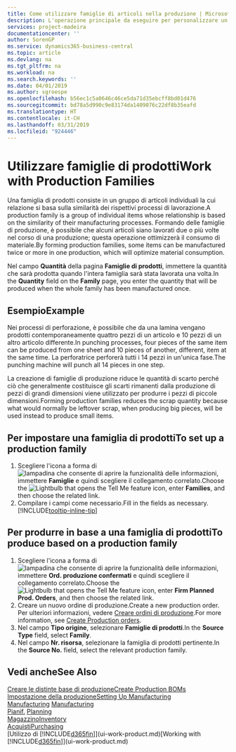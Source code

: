 ```yaml
---
title: Come utilizzare famiglie di articoli nella produzione | Microsoft Docs
description: L'operazione principale da eseguire per personalizzare un calendario di base per la propria società, o per uno dei partner commerciali, è la modifica dello stato dei giorni lavorativi e non lavorativi.
services: project-madeira
documentationcenter: ''
author: SorenGP
ms.service: dynamics365-business-central
ms.topic: article
ms.devlang: na
ms.tgt_pltfrm: na
ms.workload: na
ms.search.keywords: ''
ms.date: 04/01/2019
ms.author: sgroespe
ms.openlocfilehash: b56ec1c5a0646c46ce5da71d35ebcff8bd01d476
ms.sourcegitcommit: bd78a5d990c9e83174da1409076c22df8b35eafd
ms.translationtype: HT
ms.contentlocale: it-CH
ms.lasthandoff: 03/31/2019
ms.locfileid: "924446"
---
```

# <a name="work-with-production-families"></a><span data-ttu-id="06b58-103">Utilizzare famiglie di prodotti</span><span class="sxs-lookup"><span data-stu-id="06b58-103">Work with Production Families</span></span>
<span data-ttu-id="06b58-104">Una famiglia di prodotti consiste in un gruppo di articoli individuali la cui relazione si basa sulla similarità dei rispettivi processi di lavorazione.</span><span class="sxs-lookup"><span data-stu-id="06b58-104">A production family is a group of individual items whose relationship is based on the similarity of their manufacturing processes.</span></span> <span data-ttu-id="06b58-105">Formando delle famiglie di produzione, è possibile che alcuni articoli siano lavorati due o più volte nel corso di una produzione; questa operazione ottimizzerà il consumo di materiale.</span><span class="sxs-lookup"><span data-stu-id="06b58-105">By forming production families, some items can be manufactured twice or more in one production, which will optimize material consumption.</span></span>

<span data-ttu-id="06b58-106">Nel campo **Quantità** della pagina **Famiglie di prodotti**, immettere la quantità che sarà prodotta quando l'intera famiglia sarà stata lavorata una volta.</span><span class="sxs-lookup"><span data-stu-id="06b58-106">In the **Quantity** field on the **Family** page, you enter the quantity that will be produced when the whole family has been manufactured once.</span></span>

## <a name="example"></a><span data-ttu-id="06b58-107">Esempio</span><span class="sxs-lookup"><span data-stu-id="06b58-107">Example</span></span>
<span data-ttu-id="06b58-108">Nei processi di perforazione, è possibile che da una lamina vengano prodotti contemporaneamente quattro pezzi di un articolo e 10 pezzi di un altro articolo differente.</span><span class="sxs-lookup"><span data-stu-id="06b58-108">In punching processes, four pieces of the same item can be produced from one sheet and 10 pieces of another, different, item at the same time.</span></span> <span data-ttu-id="06b58-109">La perforatrice perforerà tutti i 14 pezzi in un'unica fase.</span><span class="sxs-lookup"><span data-stu-id="06b58-109">The punching machine will punch all 14 pieces in one step.</span></span>

<span data-ttu-id="06b58-110">La creazione di famiglie di produzione riduce le quantità di scarto perché ciò che generalmente costituisce gli scarti rimanenti dalla produzione di pezzi di grandi dimensioni viene utilizzato per produrre i pezzi di piccole dimensioni.</span><span class="sxs-lookup"><span data-stu-id="06b58-110">Forming production families reduces the scrap quantity because what would normally be leftover scrap, when producing big pieces, will be used instead to produce small items.</span></span>

## <a name="to-set-up-a-production-family"></a><span data-ttu-id="06b58-111">Per impostare una famiglia di prodotti</span><span class="sxs-lookup"><span data-stu-id="06b58-111">To set up a production family</span></span>
1. <span data-ttu-id="06b58-112">Scegliere l'icona a forma di ![lampadina che consente di aprire la funzionalità delle informazioni](media/ui-search/search_small.png "Informazioni sull'operazione che si desidera eseguire"), immettere **Famiglie** e quindi scegliere il collegamento correlato.</span><span class="sxs-lookup"><span data-stu-id="06b58-112">Choose the ![Lightbulb that opens the Tell Me feature](media/ui-search/search_small.png "Tell me what you want to do") icon, enter **Families**, and then choose the related link.</span></span>
2. <span data-ttu-id="06b58-113">Compilare i campi come necessario.</span><span class="sxs-lookup"><span data-stu-id="06b58-113">Fill in the fields as necessary.</span></span> [!INCLUDE[tooltip-inline-tip](includes/tooltip-inline-tip_md.md)]

## <a name="to-produce-based-on-a-production-family"></a><span data-ttu-id="06b58-114">Per produrre in base a una famiglia di prodotti</span><span class="sxs-lookup"><span data-stu-id="06b58-114">To produce based on a production family</span></span>
1. <span data-ttu-id="06b58-115">Scegliere l'icona a forma di ![lampadina che consente di aprire la funzionalità delle informazioni](media/ui-search/search_small.png "Informazioni sull'operazione che si desidera eseguire"), immettere **Ord. produzione confermati** e quindi scegliere il collegamento correlato.</span><span class="sxs-lookup"><span data-stu-id="06b58-115">Choose the ![Lightbulb that opens the Tell Me feature](media/ui-search/search_small.png "Tell me what you want to do") icon, enter **Firm Planned Prod. Orders**, and then choose the related link.</span></span>
2. <span data-ttu-id="06b58-116">Creare un nuovo ordine di produzione.</span><span class="sxs-lookup"><span data-stu-id="06b58-116">Create a new production order.</span></span> <span data-ttu-id="06b58-117">Per ulteriori informazioni, vedere [Creare ordini di produzione](production-how-to-create-production-orders.md).</span><span class="sxs-lookup"><span data-stu-id="06b58-117">For more information, see [Create Production orders](production-how-to-create-production-orders.md).</span></span>
3. <span data-ttu-id="06b58-118">Nel campo **Tipo origine**, selezionare **Famiglie di prodotti**.</span><span class="sxs-lookup"><span data-stu-id="06b58-118">In the **Source Type** field, select **Family**.</span></span>  
4. <span data-ttu-id="06b58-119">Nel campo **Nr. risorsa**, selezionare la famiglia di prodotti pertinente.</span><span class="sxs-lookup"><span data-stu-id="06b58-119">In the **Source No.** field, select the relevant production family.</span></span>

## <a name="see-also"></a><span data-ttu-id="06b58-120">Vedi anche</span><span class="sxs-lookup"><span data-stu-id="06b58-120">See Also</span></span>
[<span data-ttu-id="06b58-121">Creare le distinte base di produzione</span><span class="sxs-lookup"><span data-stu-id="06b58-121">Create Production BOMs</span></span>](production-how-to-create-production-boms.md)  
[<span data-ttu-id="06b58-122">Impostazione della produzione</span><span class="sxs-lookup"><span data-stu-id="06b58-122">Setting Up Manufacturing</span></span>](production-configure-production-processes.md)  
<span data-ttu-id="06b58-123">[Manufacturing](production-manage-manufacturing.md)  </span><span class="sxs-lookup"><span data-stu-id="06b58-123">[Manufacturing](production-manage-manufacturing.md)  </span></span>  
<span data-ttu-id="06b58-124">[Pianif.](production-planning.md) </span><span class="sxs-lookup"><span data-stu-id="06b58-124">[Planning](production-planning.md) </span></span>  
[<span data-ttu-id="06b58-125">Magazzino</span><span class="sxs-lookup"><span data-stu-id="06b58-125">Inventory</span></span>](inventory-manage-inventory.md)  
[<span data-ttu-id="06b58-126">Acquisti</span><span class="sxs-lookup"><span data-stu-id="06b58-126">Purchasing</span></span>](purchasing-manage-purchasing.md)  
<span data-ttu-id="06b58-127">[Utilizzo di [!INCLUDE[d365fin](includes/d365fin_md.md)]](ui-work-product.md)</span><span class="sxs-lookup"><span data-stu-id="06b58-127">[Working with [!INCLUDE[d365fin](includes/d365fin_md.md)]](ui-work-product.md)</span></span>
